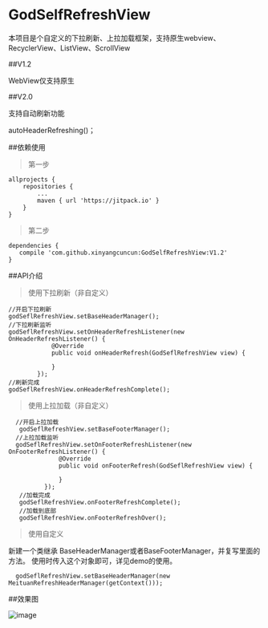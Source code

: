 # GodSelfRefreshView
本项目是个自定义的下拉刷新、上拉加载框架，支持原生webview、RecyclerView、ListView、ScrollView

##V1.2

WebView仅支持原生

##V2.0

支持自动刷新功能

autoHeaderRefreshing()；

##依赖使用

>第一步

    allprojects {
    	repositories {
    		...
    		maven { url 'https://jitpack.io' }
    	}
    }
    
>第二步
 
    dependencies {
       compile 'com.github.xinyangcuncun:GodSelfRefreshView:V1.2'
    }

##API介绍

>使用下拉刷新（非自定义）

    //开启下拉刷新
    godSeflRefreshView.setBaseHeaderManager();
    //下拉刷新监听
    godSeflRefreshView.setOnHeaderRefreshListener(new OnHeaderRefreshListener() {
                @Override
                public void onHeaderRefresh(GodSeflRefreshView view) {
                   
                }
            });
    //刷新完成
    godSeflRefreshView.onHeaderRefreshComplete();
    
>使用上拉加载（非自定义）

      //开启上拉加载
       godSeflRefreshView.setBaseFooterManager();
      //上拉加载监听
      godSeflRefreshView.setOnFooterRefreshListener(new OnFooterRefreshListener() {
                  @Override
                  public void onFooterRefresh(GodSeflRefreshView view) {
                      
                  }
              });
       //加载完成
       godSeflRefreshView.onFooterRefreshComplete();
       //加载到底部
       godSeflRefreshView.onFooterRefreshOver();
      
>使用自定义

新建一个类继承 BaseHeaderManager或者BaseFooterManager，并复写里面的方法。
使用时传入这个对象即可，详见demo的使用。

      godSeflRefreshView.setBaseHeaderManager(new MeituanRefreshHeaderManager(getContext()));
      
##效果图

![image](https://github.com/xinyangcuncun/GodSelfRefreshView/blob/master/app/src/main/res/drawable/meituan.gif)

    
